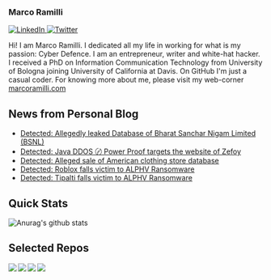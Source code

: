 ### Marco Ramilli

<p align="left">
 <a href="https://www.linkedin.com/in/marcoramilli/" target="_blank">
    <img src="https://img.shields.io/badge/LinkedIn-%230077B5.svg?&style=flat-square&logo=linkedin&logoColor=white&color=071A2C" alt="LinkedIn">
 <a href="https://twitter.com/Marco_Ramilli/" target="_blank">
    <img src="https://img.shields.io/badge/Twitter-%231877F2.svg?&style=flat-square&logo=twitter&logoColor=white&color=071A2C" alt="Twitter">
  </a>
</p>

Hi! I am Marco Ramilli. I dedicated all my life in working for what is my passion: Cyber Defence. I am an entrepreneur, writer and white-hat hacker. I received a PhD on Information Communication Technology from University of Bologna joining University of California at Davis. On GitHub I'm just a casual coder. For knowing more about me, please visit my web-corner [marcoramilli.com](https://marcoramilli.com) 

## News from Personal Blog
<!--START_SECTION:feed-->
* [Detected: Allegedly leaked Database of Bharat Sanchar Nigam Limited (BSNL)](https:&#x2F;&#x2F;marcoramilli.com&#x2F;2023&#x2F;12&#x2F;03&#x2F;detected-allegedly-leaked-database-of-bharat-sanchar-nigam-limited-bsnl&#x2F;)
* [Detected: Java DDOS 〄 Power Proof targets the website of Zefoy](https:&#x2F;&#x2F;marcoramilli.com&#x2F;2023&#x2F;12&#x2F;03&#x2F;detected-java-ddos-%e3%80%84-power-proof-targets-the-website-of-zefoy&#x2F;)
* [Detected: Alleged sale of American clothing store database](https:&#x2F;&#x2F;marcoramilli.com&#x2F;2023&#x2F;12&#x2F;03&#x2F;detected-alleged-sale-of-american-clothing-store-database&#x2F;)
* [Detected: Roblox falls victim to ALPHV Ransomware](https:&#x2F;&#x2F;marcoramilli.com&#x2F;2023&#x2F;12&#x2F;03&#x2F;detected-roblox-falls-victim-to-alphv-ransomware&#x2F;)
* [Detected: Tipalti falls victim to ALPHV Ransomware](https:&#x2F;&#x2F;marcoramilli.com&#x2F;2023&#x2F;12&#x2F;03&#x2F;detected-tipalti-falls-victim-to-alphv-ransomware&#x2F;)
<!--END_SECTION:feed-->

## Quick Stats
![Anurag's github stats](https://github-readme-stats.vercel.app/api?username=marcoramilli&show_icons=true&hide_border=true&hide=contribs,prs])

## Selected Repos
<a href="https://github.com/marcoramilli/MalwareTrainingSets">
  <img align="left" src="https://github-readme-stats.vercel.app/api/pin/?username=marcoramilli&repo=MalwareTrainingSets" />
</a>
<a href="https://github.com/marcoramilli/PhishingKitTracker">
  <img align="left" src="https://github-readme-stats.vercel.app/api/pin/?username=marcoramilli&repo=PhishingKitTracker" />
</a>
<a href="https://github.com/marcoramilli/malcontrol">
  <img align="left" src="https://github-readme-stats.vercel.app/api/pin/?username=marcoramilli&repo=malcontrol" />
</a>
<a href="https://github.com/marcoramilli/APT34">
  <img align="left" src="https://github-readme-stats.vercel.app/api/pin/?username=marcoramilli&repo=APT34" />
</a>
